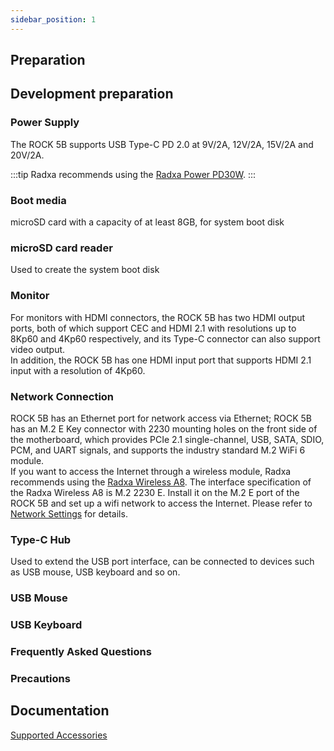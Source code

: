 ```yaml
---
sidebar_position: 1
---
```


## Preparation

## Development preparation

### Power Supply

The ROCK 5B supports USB Type-C PD 2.0 at 9V/2A, 12V/2A, 15V/2A and 20V/2A.

:::tip
Radxa recommends using the [Radxa Power PD30W](../accessories/pd-30w).
:::

### Boot media

microSD card with a capacity of at least 8GB, for system boot disk

### microSD card reader

Used to create the system boot disk

### Monitor

For monitors with HDMI connectors, the ROCK 5B has two HDMI output ports, both of which support CEC and HDMI 2.1 with resolutions up to 8Kp60 and 4Kp60 respectively, and its Type-C connector can also support video output.  
In addition, the ROCK 5B has one HDMI input port that supports HDMI 2.1 input with a resolution of 4Kp60.

### Network Connection

ROCK 5B has an Ethernet port for network access via Ethernet; ROCK 5B has an M.2 E Key connector with 2230 mounting holes on the front side of the motherboard, which provides PCIe 2.1 single-channel, USB, SATA, SDIO, PCM, and UART signals, and supports the industry standard M.2 WiFi 6 module.  
If you want to access the Internet through a wireless module, Radxa recommends using the [Radxa Wireless A8](/accessories/wireless-a8). The interface specification of the Radxa Wireless A8 is M.2 2230 E. Install it on the M.2 E port of the ROCK 5B and set up a wifi network to access the Internet. Please refer to [Network Settings](../radxa-os/network) for details.

### Type-C Hub

Used to extend the USB port interface, can be connected to devices such as USB mouse, USB keyboard and so on.

### USB Mouse

### USB Keyboard

### Frequently Asked Questions

### Precautions

## Documentation

[Supported Accessories](../accessories)
